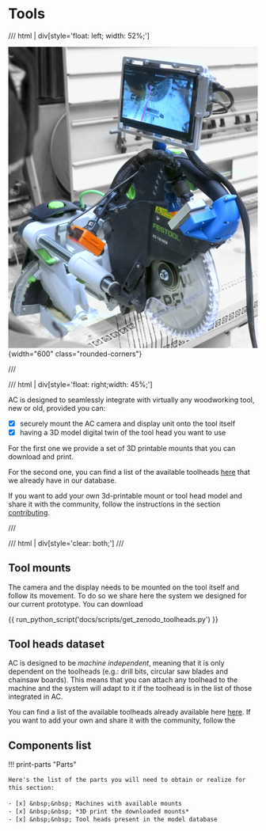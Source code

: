
# Tools

<!-- AC is designed to be *machine independent*, it is only dependent on the toolheads (e.g.: drill bits, circular saw blades and chainsaw boards). You can find a list of the available toolheads [here](https://zenodo.org/records/12578820). If you want to add your own, open a Pull Request to the repo [TTool](https://github.com/ibois-epfl/TTool) and follow the [Wiki](https://github.com/ibois-epfl/TTool/wiki). -->

/// html | div[style='float: left; width: 52%;']

![view of the camera used](../assets/images/getting_started/tool_top.JPG){width="600" class="rounded-corners"}

///

/// html | div[style='float: right;width: 45%;']

<!-- TODO: rearrange better this intro -->

AC is designed to seamlessly integrate with virtually any woodworking tool, new or old, provided you can:

- [x] securely mount the AC camera and display unit onto the tool itself
- [x] having a 3D model digital twin of the tool head you want to use

For the first one we provide a set of 3D printable mounts that you can download and print.

For the second one, you can find a list of the available toolheads [here](https://zenodo.org/records/12578820) that we already have in our database.

If you want to add your own 3d-printable mount or tool head model and share it with the community, follow the instructions in the section [contributing](../contributing/index.md).

///

/// html | div[style='clear: both;']
///



## Tool mounts

<!-- TODO: make a split tab: existing dataset VS add new -->

The camera and the display needs to be mounted on the tool itself and follow its movement. To do so we share here the system we designed for our current prototype. You can download

{{ run_python_script('docs/scripts/get_zenodo_toolheads.py') }}


## Tool heads dataset

<!-- TODO: make a split tab: existing dataset VS add new -->
<!-- TODO: try to add a macros mkdocs to autogenerate the table -->


AC is designed to be *machine independent*, meaning that it is only dependent on the toolheads (e.g.: drill bits, circular saw blades and chainsaw boards). This means that you can attach any toolhead to the machine and the system will adapt to it if the toolhead is in the list of those integrated in AC.

You can find a list of the available toolheads already available here [here](https://zenodo.org/records/12578820). If you want to add your own and share it with the community, follow the 

<!-- TODO: update -->
## Components list

!!! print-parts "Parts"

    Here's the list of the parts you will need to obtain or realize for this section:

    - [x] &nbsp;&nbsp; Machines with available mounts
    - [x] &nbsp;&nbsp; *3D print the downloaded mounts*
    - [x] &nbsp;&nbsp; Tool heads present in the model database